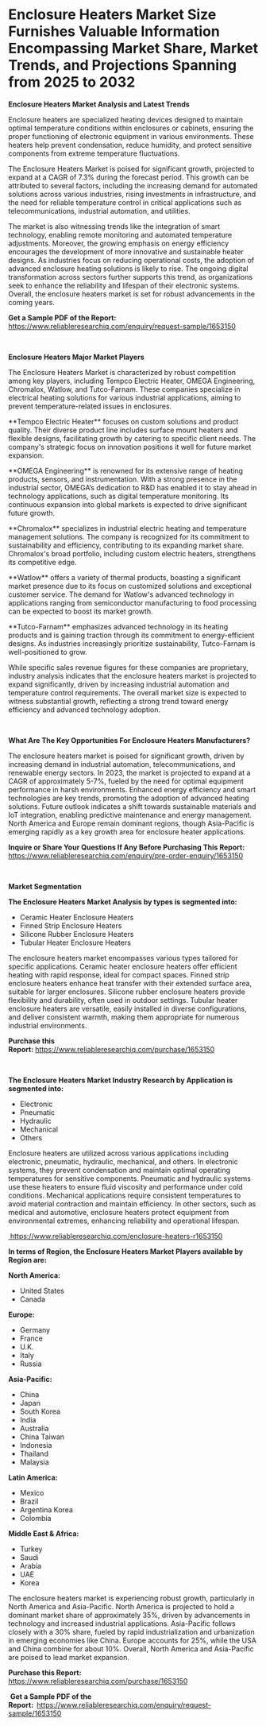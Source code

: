 <p><h1>Enclosure Heaters Market Size Furnishes Valuable Information Encompassing Market Share, Market Trends, and Projections Spanning from 2025 to 2032</h1></p><p><strong>Enclosure Heaters Market Analysis and Latest Trends</strong></p>
<p><p>Enclosure heaters are specialized heating devices designed to maintain optimal temperature conditions within enclosures or cabinets, ensuring the proper functioning of electronic equipment in various environments. These heaters help prevent condensation, reduce humidity, and protect sensitive components from extreme temperature fluctuations.</p><p>The Enclosure Heaters Market is poised for significant growth, projected to expand at a CAGR of 7.3% during the forecast period. This growth can be attributed to several factors, including the increasing demand for automated solutions across various industries, rising investments in infrastructure, and the need for reliable temperature control in critical applications such as telecommunications, industrial automation, and utilities.</p><p>The market is also witnessing trends like the integration of smart technology, enabling remote monitoring and automated temperature adjustments. Moreover, the growing emphasis on energy efficiency encourages the development of more innovative and sustainable heater designs. As industries focus on reducing operational costs, the adoption of advanced enclosure heating solutions is likely to rise. The ongoing digital transformation across sectors further supports this trend, as organizations seek to enhance the reliability and lifespan of their electronic systems. Overall, the enclosure heaters market is set for robust advancements in the coming years.</p></p>
<p><strong>Get a Sample PDF of the Report:&nbsp;</strong> <a href="https://www.reliableresearchiq.com/enquiry/request-sample/1653150?utm_campaign=3263&utm_medium=2&utm_source=Github&utm_content=ia&utm_term=16042025&utm_id=enclosure-heaters">https://www.reliableresearchiq.com/enquiry/request-sample/1653150</a></p>
<p>&nbsp;</p>
<p><strong>Enclosure Heaters Major Market Players</strong></p>
<p><p>The Enclosure Heaters Market is characterized by robust competition among key players, including Tempco Electric Heater, OMEGA Engineering, Chromalox, Watlow, and Tutco-Farnam. These companies specialize in electrical heating solutions for various industrial applications, aiming to prevent temperature-related issues in enclosures.</p><p>**Tempco Electric Heater** focuses on custom solutions and product quality. Their diverse product line includes surface mount heaters and flexible designs, facilitating growth by catering to specific client needs. The company's strategic focus on innovation positions it well for future market expansion.</p><p>**OMEGA Engineering** is renowned for its extensive range of heating products, sensors, and instrumentation. With a strong presence in the industrial sector, OMEGA’s dedication to R&D has enabled it to stay ahead in technology applications, such as digital temperature monitoring. Its continuous expansion into global markets is expected to drive significant future growth.</p><p>**Chromalox** specializes in industrial electric heating and temperature management solutions. The company is recognized for its commitment to sustainability and efficiency, contributing to its expanding market share. Chromalox's broad portfolio, including custom electric heaters, strengthens its competitive edge.</p><p>**Watlow** offers a variety of thermal products, boasting a significant market presence due to its focus on customized solutions and exceptional customer service. The demand for Watlow's advanced technology in applications ranging from semiconductor manufacturing to food processing can be expected to boost its market growth.</p><p>**Tutco-Farnam** emphasizes advanced technology in its heating products and is gaining traction through its commitment to energy-efficient designs. As industries increasingly prioritize sustainability, Tutco-Farnam is well-positioned to grow.</p><p>While specific sales revenue figures for these companies are proprietary, industry analysis indicates that the enclosure heaters market is projected to expand significantly, driven by increasing industrial automation and temperature control requirements. The overall market size is expected to witness substantial growth, reflecting a strong trend toward energy efficiency and advanced technology adoption.</p></p>
<p>&nbsp;</p>
<p><strong>What Are The Key Opportunities For Enclosure Heaters Manufacturers?</strong></p>
<p><p>The enclosure heaters market is poised for significant growth, driven by increasing demand in industrial automation, telecommunications, and renewable energy sectors. In 2023, the market is projected to expand at a CAGR of approximately 5-7%, fueled by the need for optimal equipment performance in harsh environments. Enhanced energy efficiency and smart technologies are key trends, promoting the adoption of advanced heating solutions. Future outlook indicates a shift towards sustainable materials and IoT integration, enabling predictive maintenance and energy management. North America and Europe remain dominant regions, though Asia-Pacific is emerging rapidly as a key growth area for enclosure heater applications.</p></p>
<p><strong>Inquire or Share Your Questions If Any Before Purchasing This Report:</strong> <a href="https://www.reliableresearchiq.com/enquiry/pre-order-enquiry/1653150?utm_campaign=3263&utm_medium=2&utm_source=Github&utm_content=ia&utm_term=16042025&utm_id=enclosure-heaters">https://www.reliableresearchiq.com/enquiry/pre-order-enquiry/1653150</a></p>
<p>&nbsp;</p>
<p><strong>Market Segmentation</strong></p>
<p><strong>The Enclosure Heaters Market Analysis by types is segmented into:</strong></p>
<p><ul><li>Ceramic Heater Enclosure Heaters</li><li>Finned Strip Enclosure Heaters</li><li>Silicone Rubber Enclosure Heaters</li><li>Tubular Heater Enclosure Heaters</li></ul></p>
<p><p>The enclosure heaters market encompasses various types tailored for specific applications. Ceramic heater enclosure heaters offer efficient heating with rapid response, ideal for compact spaces. Finned strip enclosure heaters enhance heat transfer with their extended surface area, suitable for larger enclosures. Silicone rubber enclosure heaters provide flexibility and durability, often used in outdoor settings. Tubular heater enclosure heaters are versatile, easily installed in diverse configurations, and deliver consistent warmth, making them appropriate for numerous industrial environments.</p></p>
<p><strong>Purchase this Report:&nbsp;</strong><a href="https://www.reliableresearchiq.com/purchase/1653150?utm_campaign=3263&utm_medium=2&utm_source=Github&utm_content=ia&utm_term=16042025&utm_id=enclosure-heaters">https://www.reliableresearchiq.com/purchase/1653150</a></p>
<p>&nbsp;</p>
<p><strong>The Enclosure Heaters Market Industry Research by Application is segmented into:</strong></p>
<p><ul><li>Electronic</li><li>Pneumatic</li><li>Hydraulic</li><li>Mechanical</li><li>Others</li></ul></p>
<p><p>Enclosure heaters are utilized across various applications including electronic, pneumatic, hydraulic, mechanical, and others. In electronic systems, they prevent condensation and maintain optimal operating temperatures for sensitive components. Pneumatic and hydraulic systems use these heaters to ensure fluid viscosity and performance under cold conditions. Mechanical applications require consistent temperatures to avoid material contraction and maintain efficiency. In other sectors, such as medical and automotive, enclosure heaters protect equipment from environmental extremes, enhancing reliability and operational lifespan.</p></p>
<p><a href="https://www.reliableresearchiq.com/enclosure-heaters-r1653150?utm_campaign=3263&utm_medium=2&utm_source=Github&utm_content=ia&utm_term=16042025&utm_id=enclosure-heaters">&nbsp;https://www.reliableresearchiq.com/enclosure-heaters-r1653150</a></p>
<p><strong>In terms of Region, the Enclosure Heaters Market Players available by Region are:</strong></p>
<p>
    <p> <strong> North America: </strong>
        <ul>
            <li>United States</li>
            <li>Canada</li>
        </ul>
        </p> 
    <p> <strong> Europe: </strong>
        <ul>
            <li>Germany</li>
            <li>France</li>
            <li>U.K.</li>
            <li>Italy</li>
            <li>Russia</li>
        </ul>
        </p> 
    <p> <strong> Asia-Pacific: </strong>
        <ul>
            <li>China</li>
            <li>Japan</li>
            <li>South Korea</li>
            <li>India</li>
            <li>Australia</li>
            <li>China Taiwan</li>
            <li>Indonesia</li>
            <li>Thailand</li>
            <li>Malaysia</li>
        </ul>
        </p> 
    <p> <strong> Latin America: </strong>
        <ul>
            <li>Mexico</li>
            <li>Brazil</li>
            <li>Argentina Korea</li>
            <li>Colombia</li>
        </ul>
        </p> 
    <p> <strong> Middle East & Africa: </strong>
        <ul>
            <li>Turkey</li>
            <li>Saudi</li>
            <li>Arabia</li>
            <li>UAE</li>
            <li>Korea</li>
        </ul>
    </p>
    </p>
<p><p>The enclosure heaters market is experiencing robust growth, particularly in North America and Asia-Pacific. North America is projected to hold a dominant market share of approximately 35%, driven by advancements in technology and increased industrial applications. Asia-Pacific follows closely with a 30% share, fueled by rapid industrialization and urbanization in emerging economies like China. Europe accounts for 25%, while the USA and China combine for about 10%. Overall, North America and Asia-Pacific are poised to lead market expansion.</p></p>
<p><strong>Purchase this Report: </strong><a href="https://www.reliableresearchiq.com/purchase/1653150?utm_campaign=3263&utm_medium=2&utm_source=Github&utm_content=ia&utm_term=16042025&utm_id=enclosure-heaters">https://www.reliableresearchiq.com/purchase/1653150</a></p>
<p>&nbsp;<strong>Get a Sample PDF of the Report:&nbsp;&nbsp;</strong><a href="https://www.reliableresearchiq.com/enquiry/request-sample/1653150?utm_campaign=3263&utm_medium=2&utm_source=Github&utm_content=ia&utm_term=16042025&utm_id=enclosure-heaters">https://www.reliableresearchiq.com/enquiry/request-sample/1653150</a></p>
<p><strong></strong></p>
<p><p></p><p></p><p></p></p>